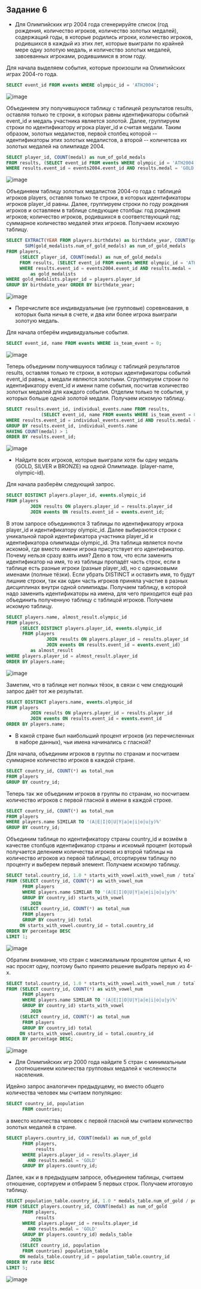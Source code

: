 ## Задание 6 
 
* Для Олимпийских игр 2004 года сгенерируйте список (год рождения, количество игроков, количество золотых медалей), содержащий годы, в которые родились игроки, количество игроков, родившихся в каждый из этих лет, которые выиграли по крайней мере одну золотую медаль, и количество золотых медалей, завоеванных игроками, родившимися в этом году. 
 
Для начала выделяем события, которые произошли на Олимпийских играх 2004-го года. 
 
```sql 
SELECT event_id FROM events WHERE olympic_id = 'ATH2004'; 
``` 
![image](https://user-images.githubusercontent.com/59981377/139534696-b042d1ba-5dbf-4d2b-8aff-1f72975ec723.png) 
 
Объединяем эту получившуюся таблицу с таблицей результатов results, оставляя только те строки, в которых равны идентификаторы событий event_id и медаль участника является золотой. Далее, группируем строки по идентификатору игрока player_id и считая медали. Таким образом, золотых медалистов, первой столбец которой -- идентификаторы этих золотых медалистов, а второй -- количетсва их золотых медалей на олимпиаде 2004. 
  
```sql 
SELECT player_id, COUNT(medal) as num_of_gold_medals 
FROM results, (SELECT event_id FROM events WHERE olympic_id = 'ATH2004') as events2004 
WHERE results.event_id = events2004.event_id AND results.medal = 'GOLD' GROUP BY player_id; 
``` 
![image](https://user-images.githubusercontent.com/59981377/139534662-6b49d022-3d9c-49fb-80d0-e7fd852204cf.png) 
 
Объединяем таблицу золотых медалистов 2004-го года с таблицей игроков players, оставляя только те строки, в которых идентификаторы игроков player_id равны. Далее, группируем строки по году рождения игроков и оставляем в таблице следующие столбцы: год рождения игроков; количество игроков, родившихся в соответствующий год; суммарное количество медалей этих игроков. Получаем искомую таблицу. 
 
```sql 
SELECT EXTRACT(YEAR FROM players.birthdate) as birthdate_year, COUNT(gold_medalists.player_id) num_of_gold_medalists, 
       SUM(gold_medalists.num_of_gold_medals) as num_of_gold_medals 
FROM players, 
     (SELECT player_id, COUNT(medal) as num_of_gold_medals 
     FROM results, (SELECT event_id FROM events WHERE olympic_id = 'ATH2004') as events2004 
     WHERE results.event_id = events2004.event_id AND results.medal = 'GOLD' GROUP BY player_id) 
         as gold_medalists 
WHERE gold_medalists.player_id = players.player_id 
GROUP BY birthdate_year ORDER BY birthdate_year; 
``` 
![image](https://user-images.githubusercontent.com/59981377/139535007-a14048e6-499a-4c9c-8d99-686091029561.png) 
 
* Перечислите все индивидуальные (не групповые) соревнования, в которых была ничья в счете, и два или более игрока выиграли золотую медаль. 
 
Для начала отберём индивидуальные события. 
```sql 
SELECT event_id, name FROM events WHERE is_team_event = 0; 
``` 
![image](https://user-images.githubusercontent.com/59981377/139537861-22aa80f7-5e91-445c-b672-4619f40d691d.png) 
 
Теперь объединим получившуюся таблицу с таблицей результатов results, оставляя только те строки, в которых идентификаторы событий event_id равны, а медали являются золотыми. Сгруппируем строки по идентификатору event_id и имени name события, посчитав количество золотых медалей для каждого события. Отделим только те события, у которых больше одной золотой медали. Получаем искомую таблицу. 
 
```sql 
SELECT results.event_id, individual_events.name FROM results, 
             (SELECT event_id, name FROM events WHERE is_team_event = 0) as individual_events 
WHERE results.event_id = individual_events.event_id AND results.medal = 'GOLD' 
GROUP BY results.event_id, individual_events.name 
HAVING COUNT(medal) > 1 
ORDER BY results.event_id; 
``` 
![image](https://user-images.githubusercontent.com/59981377/139538141-2ff40c1e-74bf-45c3-b6c9-c500f59d4adf.png) 
 
* Найдите всех игроков, которые выиграли хотя бы одну медаль (GOLD, SILVER и BRONZE) на одной Олимпиаде. (player-name, olympic-id). 
 
Для начала разберём следующий запрос.
 
```sql 
SELECT DISTINCT players.player_id, events.olympic_id 
FROM players 
         JOIN results ON players.player_id = results.player_id 
         JOIN events ON results.event_id = events.event_id; 
``` 
 
В этом запросе объединяются 3 таблицы по идентификатору игрока player_id и идентификатору olympic_id. Далее выбираются строки с уникальной парой идентификатора участника player_id и идентификатора олимпиады olympic_id. Эта таблица является почти искомой, где вместо имени игрока присутствует его идентификатор. Почему нельзя сразу взять имя? 
Дело в том, что если заменить идентификатор на имя, то из таблицы пропадёт часть строк, если в таблице есть разные игроки (разные player_id), но с одинаковыми именами (полные тёзки). Если убрать DISTINCT и оставить имя, то будут лишние строки, так как один часть игроков приняла участие в разных дисциплинах внутри одной олимпиады. 
Получаем таблицу, в которой надо заменить идентификаторы на имена, для чего приходится ещё раз объединить полученную таблицу с таблицой игроков. Получаем искомую таблицу. 
 
```sql 
SELECT players.name, almost_result.olympic_id 
FROM players, 
     (SELECT DISTINCT players.player_id, events.olympic_id 
      FROM players 
               JOIN results ON players.player_id = results.player_id 
               JOIN events ON results.event_id = events.event_id) 
         as almost_result 
WHERE players.player_id = almost_result.player_id 
ORDER BY players.name; 
``` 
![image](https://user-images.githubusercontent.com/59981377/139541948-56a61b78-704a-4cd0-9ae8-12456b8eb348.png) 
 
Заметим, что в таблице нет полных тёзок, в связи с чем следующий запрос даёт тот же результат. 
 
```sql 
SELECT DISTINCT players.name, events.olympic_id 
FROM players 
         JOIN results ON players.player_id = results.player_id 
         JOIN events ON results.event_id = events.event_id 
ORDER BY players.name; 
``` 
 
* В какой стране был наибольший процент игроков (из перечисленных в наборе данных), чьи имена начинались с гласной? 
 
Для начала, объединим игроков в группы по странам и посчитаем суммарное количество игроков в каждой стране. 
 
```sql 
SELECT country_id, COUNT(*) as total_num 
FROM players 
GROUP BY country_id; 
``` 
 
Теперь так же объединим игроков в группы по странам, но посчитаем количество игроков с первой гласной в имени в каждой строке. 
 
```sql 
SELECT country_id, COUNT(*) as total_num 
FROM players 
WHERE players.name SIMILAR TO '(A|E|I|O|U|Y|a|e|i|o|u|y)%' 
GROUP BY country_id; 
``` 
 
Объединим таблице по идентификатору страны country_id и возмём в качестве столбцов идентификатор страны и искомый процент (который получается делением количества игроков из второй таблицы на количество игроков из первой таблицы), отсортируем таблицу по проценту и выберем первый элемент. Получаем искомую таблицу. 
 
```sql 
SELECT total.country_id, 1.0 * starts_with_vowel.with_vowel_num / total.total_num as percentage 
FROM (SELECT country_id, COUNT(*) as with_vowel_num 
      FROM players 
      WHERE players.name SIMILAR TO '(A|E|I|O|U|Y|a|e|i|o|u|y)%' 
      GROUP BY country_id) starts_with_vowel 
         JOIN 
     (SELECT country_id, COUNT(*) as total_num 
      FROM players 
      GROUP BY country_id) total 
     ON starts_with_vowel.country_id = total.country_id 
ORDER BY percentage DESC 
LIMIT 1; 
``` 
![image](https://user-images.githubusercontent.com/59981377/139547250-fc13cb68-8fb4-46d7-b17d-81ff9d25518e.png) 
 
Обратим внимание, что стран с максимальным процентом целых 4, но нас просят одну, поэтому было принято решение выбрать первую из 4-х. 
 
```sql 
SELECT total.country_id, 1.0 * starts_with_vowel.with_vowel_num / total.total_num as percentage 
FROM (SELECT country_id, COUNT(*) as with_vowel_num 
      FROM players 
      WHERE players.name SIMILAR TO '(A|E|I|O|U|Y|a|e|i|o|u|y)%' 
      GROUP BY country_id) starts_with_vowel 
         JOIN 
     (SELECT country_id, COUNT(*) as total_num 
      FROM players 
      GROUP BY country_id) total 
     ON starts_with_vowel.country_id = total.country_id 
ORDER BY percentage DESC; 
``` 
![image](https://user-images.githubusercontent.com/59981377/139548307-77f21281-0b7e-478f-94d7-4d90de66b3fe.png) 
 
* Для Олимпийских игр 2000 года найдите 5 стран с минимальным соотношением количества групповых медалей к численности населения. 
 
Идейно запрос аналогичен предыдущему, но вместо общего количества человек мы считаем популяцию:
 
```sql 
SELECT country_id, population 
      FROM countries; 
``` 
 
а вместо количества человек с первой гласной мы считаем количество золотых медалей в стране. 
 
```sql 
SELECT players.country_id, COUNT(medal) as num_of_gold 
      FROM players, 
           results 
      WHERE players.player_id = results.player_id 
        AND results.medal = 'GOLD' 
      GROUP BY players.country_id; 
``` 
 
Далее, как и в предыдущем запросе, объединяем таблицы, считаем отношение, сортируем и отбираем 5 первых строк. Получаем итоговую таблицу. 
 
```sql 
SELECT population_table.country_id, 1.0 * medals_table.num_of_gold / population_table.population as rate 
FROM (SELECT players.country_id, COUNT(medal) as num_of_gold 
      FROM players, 
           results 
      WHERE players.player_id = results.player_id 
        AND results.medal = 'GOLD' 
      GROUP BY players.country_id) medals_table 
         JOIN 
     (SELECT country_id, population 
      FROM countries) population_table 
     ON medals_table.country_id = population_table.country_id 
ORDER BY rate DESC 
LIMIT 5; 
``` 
![image](https://user-images.githubusercontent.com/59981377/139553990-1d3bec45-9b7d-422e-9d9b-305690e90ee0.png) 
 
